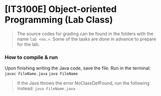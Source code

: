 # [IT3100E] Object-oriented Programming (Lab Class)
> The source codes for grading can be found in the folders with the name `lab <no.>`. Some of the tasks are done in advance to prepare for the lab. 

### How to compile & run
Upon finishing writing the Java code, save the file.
Run in the terminal:
`javac FileName.java`
`java FileName`
> If the Java throws the error NoClassDefFound, run the following instead:
`java FileName.java`